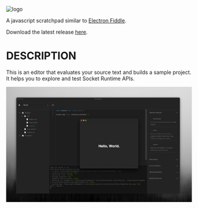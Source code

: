 ![logo](docs/logos/256x256.png)

A javascript scratchpad similar to [Electron Fiddle](https://www.electronjs.org/fiddle).

Download the latest release [here](https://github.com/socketsupply/scratches/releases).

# DESCRIPTION

This is an editor that evaluates your source text and builds a sample project. It helps
you to explore and test Socket Runtime APIs.

![screenshot](docs/screenshot.png)

